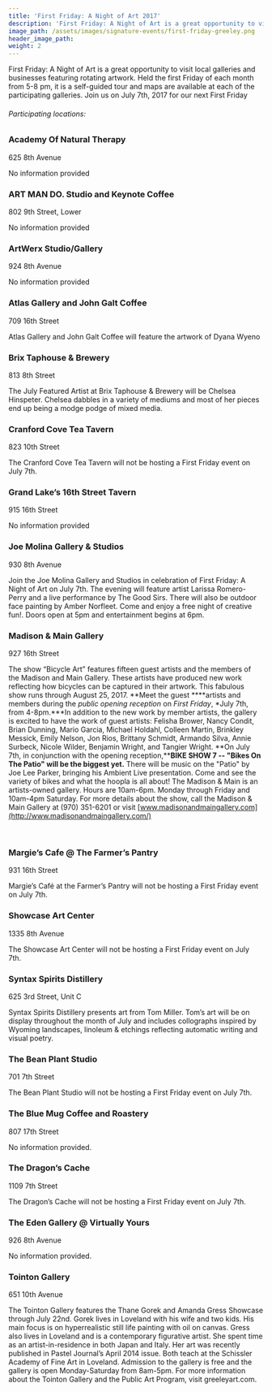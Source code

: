 ```yaml
---
title: 'First Friday: A Night of Art 2017'
description: 'First Friday: A Night of Art is a great opportunity to visit local galleries and businesses featuring rotating artwork. Held the first Friday of each month from 5-8 pm, it is a self-guided tour and maps are available at each of the participating galleries.'
image_path: /assets/images/signature-events/first-friday-greeley.png
header_image_path:
weight: 2
---
```



First Friday: A Night of Art is a great opportunity to visit local galleries and businesses featuring rotating artwork. Held the first Friday of each month from 5-8 pm, it is a self-guided tour and maps are available at each of the participating galleries. Join us on July 7th, 2017 for our next First Friday

###### *Participating locations:*

### Academy Of Natural Therapy

625 8th Avenue

No information provided

### ART MAN DO. Studio and Keynote Coffee

802 9th Street, Lower

No information provided

### ArtWerx Studio/Gallery

924 8th Avenue

No information provided

### Atlas Gallery and John Galt Coffee

709 16th Street

Atlas Gallery and John Galt Coffee will feature the artwork of Dyana Wyeno

### Brix Taphouse & Brewery

813 8th Street

The July Featured Artist at Brix Taphouse & Brewery will be Chelsea Hinspeter. Chelsea dabbles in a variety of mediums and most of her pieces end up being a modge podge of mixed media.

### Cranford Cove Tea Tavern

823 10th Street

The Cranford Cove Tea Tavern will not be hosting a First Friday event on July 7th.

### Grand Lake’s 16th Street Tavern

915 16th Street

No information provided

### Joe Molina Gallery & Studios

930 8th Avenue

Join the Joe Molina Gallery and Studios in celebration of First Friday: A Night of Art on July 7th. The evening will feature artist Larissa Romero-Perry and a live performance by The Good Sirs. There will also be outdoor face painting by Amber Norfleet. Come and enjoy a free night of creative fun!. Doors open at 5pm and entertainment begins at 6pm.

### Madison & Main Gallery

927 16th Street

The show “Bicycle Art” features fifteen guest artists and the members of the Madison and Main Gallery. These artists have produced new work reflecting how bicycles can be captured in their artwork. This fabulous show runs through August 25, 2017. **Meet the guest&nbsp;****artists and members during the *public opening reception* on *First Friday*, *July 7th, from 4-8pm.***In addition to the new work by member artists, the gallery is excited to have the work of guest artists: Felisha Brower, Nancy Condit, Brian Dunning, Mario Garcia, Michael Holdahl, Colleen Martin, Brinkley Messick, Emily Nelson, Jon Rios, Brittany Schmidt, Armando Silva, Annie Surbeck, Nicole Wilder, Benjamin Wright, and Tangier Wright. **On July 7th, in conjunction with the opening reception,****BIKE SHOW 7 -- "Bikes On The Patio" will be the biggest yet.** There will be music on the "Patio" by Joe Lee Parker, bringing his Ambient Live presentation. Come and see the variety of bikes and what the hoopla is all about! The Madison & Main is an artists-owned gallery. Hours are 10am-6pm. Monday through Friday and 10am-4pm Saturday. For more details about the show, call the Madison & Main Gallery at (970) 351-6201 or visit [www.madisonandmaingallery.com](http://www.madisonandmaingallery.com/)

&nbsp;

### Margie’s Cafe @ The Farmer’s Pantry

931 16th Street

Margie’s Caf&eacute; at the Farmer’s Pantry will not be hosting a First Friday event on July 7th.

### Showcase Art Center

1335 8th Avenue

The Showcase Art Center will not be hosting a First Friday event on July 7th.

### Syntax Spirits Distillery

625 3rd Street, Unit C

Syntax Spirits Distillery presents art from Tom Miller. Tom’s art will be on display throughout the month of July and includes collographs inspired by Wyoming landscapes, linoleum & etchings reflecting automatic writing and visual poetry.

### The Bean Plant Studio

701 7th Street

The Bean Plant Studio will not be hosting a First Friday event on July 7th.

### The Blue Mug Coffee and Roastery

807 17th Street

No information provided.

### The Dragon’s Cache

1109 7th Street

The Dragon’s Cache will not be hosting a First Friday event on July 7th.

### The Eden Gallery @ Virtually Yours

926 8th Avenue

No information provided.

### Tointon Gallery

651 10th Avenue

The Tointon Gallery features the Thane Gorek and Amanda Gress Showcase through July 22nd. Gorek lives in Loveland with his wife and two kids. His main focus is on hyperrealistic still life painting with oil on canvas. Gress also lives in Loveland and is a contemporary figurative artist. She spent time as an artist-in-residence in both Japan and Italy. Her art was recently published in Pastel Journal’s April 2014 issue. Both teach at the Schissler Academy of Fine Art in Loveland. Admission to the gallery is free and the gallery is open Monday-Saturday from 8am-5pm. For more information about the Tointon Gallery and the Public Art Program, visit greeleyart.com.